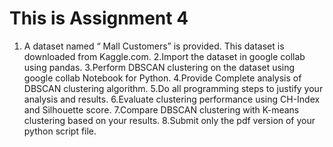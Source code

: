 # This is Assignment 4
1. A dataset named “ Mall Customers” is provided. This dataset is downloaded from Kaggle.com.
2.Import the dataset in google collab using pandas. 
3.Perform DBSCAN clustering on the dataset using google collab Notebook for Python.
4.Provide Complete analysis of DBSCAN clustering algorithm. 
5.Do all programming steps to justify your analysis and results.
6.Evaluate clustering performance using CH-Index and Silhouette score.
7.Compare DBSCAN clustering with K-means clustering based on your results.
8.Submit only the pdf version of your python script file.
